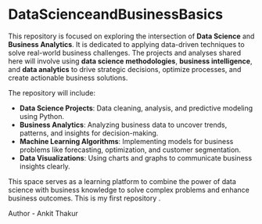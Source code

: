 # DataScienceandBusinessBasics
This repository is focused on exploring the intersection of **Data Science** and **Business Analytics**. It is dedicated to applying data-driven techniques to solve real-world business challenges. The projects and analyses shared here will involve using **data science methodologies**, **business intelligence**, and **data analytics** to drive strategic decisions, optimize processes, and create actionable business solutions.

The repository will include:
- **Data Science Projects**: Data cleaning, analysis, and predictive modeling using Python.
- **Business Analytics**: Analyzing business data to uncover trends, patterns, and insights for decision-making.
- **Machine Learning Algorithms**: Implementing models for business problems like forecasting, optimization, and customer segmentation.
- **Data Visualizations**: Using charts and graphs to communicate business insights clearly.

This space serves as a learning platform to combine the power of data science with business knowledge to solve complex problems and enhance business outcomes.
This is my first repository .

Author - Ankit Thakur
